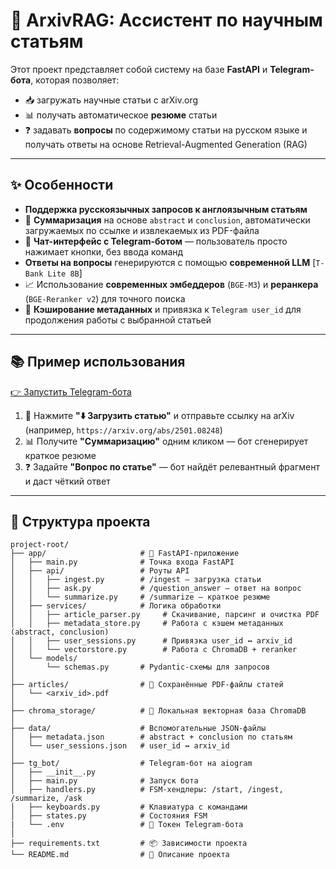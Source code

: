 # 🧠 ArxivRAG: Ассистент по научным статьям

Этот проект представляет собой систему на базе **FastAPI** и **Telegram-бота**, которая позволяет:

- 📥 загружать научные статьи с arXiv.org
- 📊 получать автоматическое **резюме** статьи
- ❓ задавать **вопросы** по содержимому статьи на русском языке и получать ответы на основе Retrieval-Augmented Generation (RAG)

---

## ✨ Особенности

- **Поддержка русскоязычных запросов к англоязычным статьям**
- 🧠 **Суммаризация** на основе `abstract` и `conclusion`, автоматически загружаемых по ссылке и извлекаемых из PDF-файла
- 🤖 **Чат-интерфейс с Telegram-ботом** — пользователь просто нажимает кнопки, без ввода команд
- **Ответы на вопросы** генерируются с помощью **современной LLM** [`T-Bank Lite 8B`]
- 📈 Использование **современных эмбеддеров** (`BGE-M3`) и **реранкера** (`BGE-Reranker v2`) для точного поиска
- 💾 **Кэширование метаданных** и привязка к `Telegram user_id` для продолжения работы с выбранной статьей

---

## 📚 Пример использования
[👉 Запустить Telegram-бота](https://t.me/ArxivRagBot)
1. 🔗 Нажмите **"⬇️ Загрузить статью"** и отправьте ссылку на arXiv (например, `https://arxiv.org/abs/2501.08248`)
2. 📊 Получите **"Суммаризацию"** одним кликом — бот сгенерирует краткое резюме
3. ❓ Задайте **"Вопрос по статье"** — бот найдёт релевантный фрагмент и даст чёткий ответ

---

## 📁 Структура проекта

```text
project-root/
├── app/                     # 🧩 FastAPI-приложение
│   ├── main.py              # Точка входа FastAPI
│   ├── api/                 # Роуты API
│   │   ├── ingest.py        # /ingest — загрузка статьи
│   │   ├── ask.py           # /question_answer — ответ на вопрос
│   │   └── summarize.py     # /summarize — краткое резюме
│   ├── services/            # Логика обработки
│   │   ├── article_parser.py     # Скачивание, парсинг и очистка PDF
│   │   ├── metadata_store.py     # Работа с кэшем метаданных (abstract, conclusion)
│   │   ├── user_sessions.py      # Привязка user_id ↔ arxiv_id
│   │   └── vectorstore.py        # Работа с ChromaDB + reranker
│   └── models/
│       └── schemas.py       # Pydantic-схемы для запросов
│
├── articles/                # 📰 Сохранённые PDF-файлы статей
│   └── <arxiv_id>.pdf
│
├── chroma_storage/          # 💾 Локальная векторная база ChromaDB
│
├── data/                    # Вспомогательные JSON-файлы
│   ├── metadata.json        # abstract + conclusion по статьям
│   └── user_sessions.json   # user_id ↔ arxiv_id
│
├── tg_bot/                  # Telegram-бот на aiogram
│   ├── __init__.py
│   ├── main.py              # Запуск бота
│   ├── handlers.py          # FSM-хендлеры: /start, /ingest, /summarize, /ask
│   ├── keyboards.py         # Клавиатура с командами
│   ├── states.py            # Состояния FSM
|   └── .env                 # 🔐 Токен Telegram-бота
│
├── requirements.txt         # 📦 Зависимости проекта
└── README.md                # 📘 Описание проекта
```


